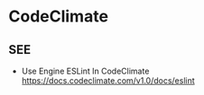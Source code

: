 #	CodeClimate

## 	SEE

*	Use Engine ESLint In CodeClimate
	https://docs.codeclimate.com/v1.0/docs/eslint
